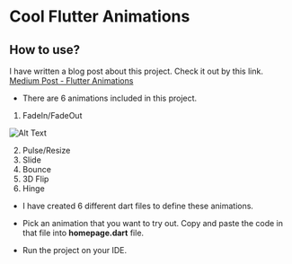 #  Cool Flutter Animations

## How to use?
I have written a blog post about this project. Check it out by this link.
[Medium Post - Flutter Animations](https://medium.com/@sahanamarsha/cool-flutter-animations-that-you-can-try-794467eb59e7 "Medium Post - Flutter Animations")

- There are 6 animations included in this project.
1. FadeIn/FadeOut

![Alt Text](https://media.giphy.com/media/hSdkhXHGBETx0dT63E/giphy.gif)

2. Pulse/Resize
3. Slide
4. Bounce
5. 3D Flip
6. Hinge

- I have created 6 different dart files to define these animations. 

- Pick an animation that you want to try out. Copy and paste the code in that file into **homepage.dart**  file.

- Run the project on your IDE.
